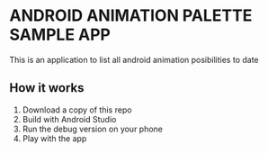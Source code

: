 # ANDROID ANIMATION PALETTE SAMPLE APP
This is an application to list all android animation posibilities to date
## How it works
1. Download a copy of this repo
2. Build with Android Studio
3. Run the debug version on your phone
4. Play with the app
